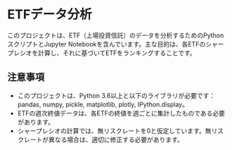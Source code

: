# ETFデータ分析

このプロジェクトは、ETF（上場投資信託）のデータを分析するためのPythonスクリプトとJupyter Notebookを含んでいます。主な目的は、各ETFのシャープレシオを計算し、それに基づいてETFをランキングすることです。

## 注意事項

- このプロジェクトは、Python 3.6以上と以下のライブラリが必要です：pandas, numpy, pickle, matplotlib, plotly, IPython.display。
- ETFの週次終値データは、各ETFの終値を週ごとに集計したものである必要があります。
- シャープレシオの計算では、無リスクレートを0と仮定しています。無リスクレートが異なる場合は、適切に修正する必要があります。
